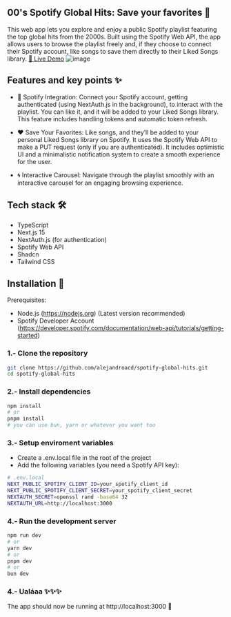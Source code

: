## 00's Spotify Global Hits: Save your favorites 🎵
This web app lets you explore and enjoy a public Spotify playlist featuring the top global hits from the 2000s. Built using the Spotify Web API, the app allows users to browse the playlist freely and, if they choose to connect their Spotify account, like songs to save them directly to their Liked Songs library.
[🔗 Live Demo](https://00s-global-hits.netlify.app)
![image](https://github.com/user-attachments/assets/4bcc19d4-11a8-439d-8025-82b8f96af934)


## Features and key points ✨

 - 🔗  Spotify Integration: Connect your Spotify account, getting authenticated (using NextAuth.js in the background), to interact with the playlist. You can like it, and it will be added to your Liked Songs library. This feature includes handling tokens and automatic token refresh.

- ❤️ Save Your Favorites:  Like songs, and they’ll be added to your personal Liked Songs library on Spotify. It uses the Spotify Web API to make a PUT request (only if you are authenticated). It includes optimistic UI and a minimalistic notification system to create a smooth experience for the user.

- 🌀 Interactive Carousel: Navigate through the playlist smoothly with an interactive carousel for an engaging browsing experience.

## Tech stack 🛠️ 
- TypeScript
- Next.js 15
- NextAuth.js (for authentication)
- Spotify Web API
- Shadcn
- Tailwind CSS

## Installation 🚀
 Prerequisites: 
 - Node.js (https://nodejs.org) (Latest version recommended)
 - Spotify Developer Account (https://developer.spotify.com/documentation/web-api/tutorials/getting-started)

### 1.- Clone the repository

```bash
git clone https://github.com/alejandroacd/spotify-global-hits.git
cd spotify-global-hits
```


### 2.- Install dependencies

 
```bash
npm install
# or 
pnpm install
# you can use bun, yarn or whatever you want too
```

### 3.- Setup enviroment variables
- Create a .env.local file in the root of the project
- Add the following variables (you need a Spotify API key):

```bash
# .env.local
NEXT_PUBLIC_SPOTIFY_CLIENT_ID=your_spotify_client_id
NEXT_PUBLIC_SPOTIFY_CLIENT_SECRET=your_spotify_client_secret
NEXTAUTH_SECRET=openssl rand -base64 32
NEXTAUTH_URL=http://localhost:3000
```

### 4.- Run the development server

```bash
npm run dev
# or
yarn dev
# or
pnpm dev
# or
bun dev
```

### 4.- Ualáaa ✨✨✨
The app should now be running at http://localhost:3000 🚀
